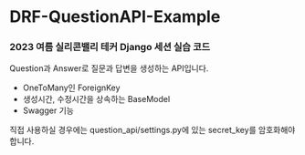 # DRF-QuestionAPI-Example

### 2023 여름 실리콘밸리 테커 Django 세션 실습 코드

Question과 Answer로 질문과 답변을 생성하는 API입니다.

- OneToMany인 ForeignKey
- 생성시간, 수정시간을 상속하는 BaseModel
- Swagger 기능

직접 사용하실 경우에는 question_api/settings.py에 있는 secret_key를 암호화해야 합니다.
